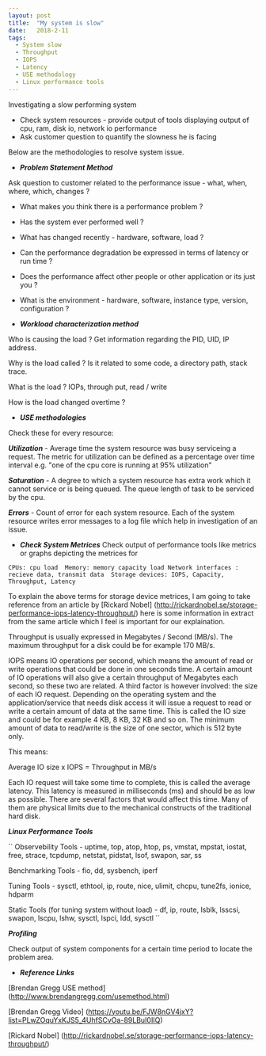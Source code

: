 ```yaml
---
layout: post
title:  "My system is slow"
date:   2018-2-11
tags:
  - System slow
  - Throughput
  - IOPS
  - Latency
  - USE methodology
  - Linux performance tools
---
```


Investigating a slow performing system

* Check system resources - provide output of tools displaying output of cpu, ram, disk io, network io performance
* Ask customer question to quantify the slowness he is facing

Below are the methodologies to resolve system issue.

* ***Problem Statement Method***
 
Ask question to customer related to the performance issue - what, when, where, which, changes ?

* What makes you think there is a performance problem ?

* Has the system ever performed well ?

* What has changed recently - hardware, software, load ?

* Can the performance degradation be expressed in terms of latency or run time ?

* Does the performance affect other people or other application or its just you ?

* What is the environment - hardware, software, instance type, version, configuration ?

* ***Workload characterization method***

Who is causing the load ? 
Get information regarding the PID, UID, IP address.

Why is the load called ? 
Is it related to some code, a directory path, stack trace.
 
What is the load ? 
IOPs, through put, read / write

How is the load changed overtime ?

* ***USE methodologies*** 

Check these for every resource:

***Utilization*** - Average time the system resource was busy serviceing a request.
The metric for utilization can be defined as a percentage over time interval e.g. "one of the cpu core is running at 95% utilization"

***Saturation*** - A degree to which a system resource has extra work which it cannot service or is being queued. 
The queue length of task to be serviced by the cpu. 

***Errors*** - Count of error for each system resource. 
Each of the system resource writes error messages to a log file which help in investigation of an issue.

* ***Check System Metrices***
 Check output of performance tools like metrics or graphs depicting the metrices for 

``
    CPUs: cpu load 
    Memory: memory capacity load
    Network interfaces : recieve data, transmit data 
    Storage devices: IOPS, Capacity, Throughput, Latency 
``
    
To explain the above terms for storage device metrices, I am going to take reference from an article by [Rickard Nobel] (http://rickardnobel.se/storage-performance-iops-latency-throughput/) here is some information in extract from the same article which I feel is important for our explaination.

Throughput is usually expressed in Megabytes / Second (MB/s). The maximum throughput for a disk could be for example 170 MB/s.

IOPS means IO operations per second, which means the amount of read or write operations that could be done in one seconds time. A certain amount of IO operations will also give a certain throughput of Megabytes each second, so these two are related. A third factor is however involved: the size of each IO request. Depending on the operating system and the application/service that needs disk access it will issue a request to read or write a certain amount of data at the same time. This is called the IO size and could be for example 4 KB, 8 KB, 32 KB and so on. The minimum amount of data to read/write is the size of one sector, which is 512 byte only.

This means:

Average IO size x IOPS = Throughput in MB/s

Each IO request will take some time to complete, this is called the average latency. This latency is measured in milliseconds (ms) and should be as low as possible. There are several factors that would affect this time. Many of them are physical limits due to the mechanical constructs of the traditional hard disk.

***Linux Performance Tools***

``
Observebility Tools - uptime, top, atop, htop, ps, vmstat, mpstat, iostat, free, strace, tcpdump, netstat, pidstat, lsof, swapon, sar, ss

Benchmarking Tools - fio, dd, sysbench, iperf

Tuning Tools - sysctl, ethtool, ip, route, nice, ulimit, chcpu, tune2fs, ionice, hdparm

Static Tools (for tuning system without load) - df, ip, route, lsblk, lsscsi, swapon, lscpu, lshw, sysctl, lspci, ldd, sysctl
``

***Profiling***
 
Check output of system components for a certain time period to locate the problem area.



* ***Reference Links***

[Brendan Gregg USE method] (http://www.brendangregg.com/usemethod.html)

[Brendan Gregg Video] (https://youtu.be/FJW8nGV4jxY?list=PLwZOquYxKJS5_4UhfSCvOa-89LBuI0IIQ)

[Rickard Nobel] (http://rickardnobel.se/storage-performance-iops-latency-throughput/)

